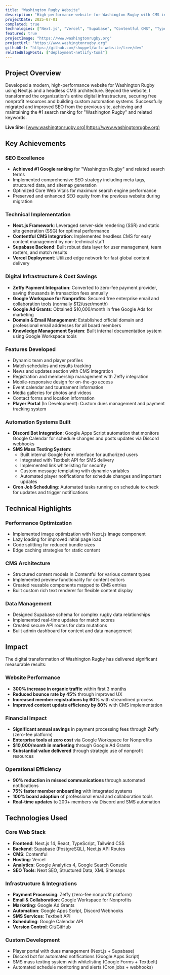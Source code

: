 ```yaml
---
title: "Washington Rugby Website"
description: "High-performance website for Washington Rugby with CMS integration and optimized SEO, achieving #1 search ranking"
projectDate: 2025-07-01
completed: true
technologies: ["Next.js", "Vercel", "Supabase", "Contentful CMS", "TypeScript", "React", "SEO", "Google Apps Script", "Discord API", "Textbelt", "Zeffy", "Google Workspace"]
featured: true
projectImage: "https://www.washingtonrugby.org"
projectUrl: "https://www.washingtonrugby.org"
githubUrl: "https://github.com/shuppel/wrfc-website/tree/dev"
relatedBlogPosts: ["deployment-netlify-toml"]
---
```


## Project Overview

Developed a modern, high-performance website for Washington Rugby using Next.js and a headless CMS architecture. Beyond the website, I transformed the organization's entire digital infrastructure, securing free nonprofit resources and building custom automation systems. Successfully migrated and improved SEO from the previous site, achieving and maintaining the #1 search ranking for "Washington Rugby" and related keywords.

**Live Site**: [www.washingtonrugby.org](https://www.washingtonrugby.org)

## Key Achievements

### SEO Excellence
- **Achieved #1 Google ranking** for "Washington Rugby" and related search terms
- Implemented comprehensive SEO strategy including meta tags, structured data, and sitemap generation
- Optimized Core Web Vitals for maximum search engine performance
- Preserved and enhanced SEO equity from the previous website during migration

### Technical Implementation
- **Next.js Framework**: Leveraged server-side rendering (SSR) and static site generation (SSG) for optimal performance
- **Contentful CMS Integration**: Implemented headless CMS for easy content management by non-technical staff
- **Supabase Backend**: Built robust data layer for user management, team rosters, and match results
- **Vercel Deployment**: Utilized edge network for fast global content delivery

### Digital Infrastructure & Cost Savings
- **Zeffy Payment Integration**: Converted to zero-fee payment provider, saving thousands in transaction fees annually
- **Google Workspace for Nonprofits**: Secured free enterprise email and collaboration tools (normally $12/user/month)
- **Google Ad Grants**: Obtained $10,000/month in free Google Ads for marketing
- **Domain & Email Management**: Established official domain and professional email addresses for all board members
- **Knowledge Management System**: Built internal documentation system using Google Workspace tools

### Features Developed
- Dynamic team and player profiles
- Match schedules and results tracking
- News and updates section with CMS integration
- Registration and membership management with Zeffy integration
- Mobile-responsive design for on-the-go access
- Event calendar and tournament information
- Media galleries for photos and videos
- Contact forms and location information
- **Player Portal** (In Development): Custom dues management and payment tracking system

### Automation Systems Built
- **Discord Bot Integration**: Google Apps Script automation that monitors Google Calendar for schedule changes and posts updates via Discord webhooks
- **SMS Mass Texting System**: 
  - Built internal Google Form interface for authorized users
  - Integrated with Textbelt API for SMS delivery
  - Implemented link whitelisting for security
  - Custom message templating with dynamic variables
  - Automated player notifications for schedule changes and important updates
- **Cron Job Scheduling**: Automated tasks running on schedule to check for updates and trigger notifications

## Technical Highlights

### Performance Optimization
- Implemented image optimization with Next.js Image component
- Lazy loading for improved initial page load
- Code splitting for reduced bundle sizes
- Edge caching strategies for static content

### CMS Architecture
- Structured content models in Contentful for various content types
- Implemented preview functionality for content editors
- Created reusable components mapped to CMS entries
- Built custom rich text renderer for flexible content display

### Data Management
- Designed Supabase schema for complex rugby data relationships
- Implemented real-time updates for match scores
- Created secure API routes for data mutations
- Built admin dashboard for content and data management

## Impact

The digital transformation of Washington Rugby has delivered significant measurable results:

### Website Performance
- **300% increase in organic traffic** within first 3 months
- **Reduced bounce rate by 45%** through improved UX
- **Increased member registrations by 60%** with streamlined process
- **Improved content update efficiency by 80%** with CMS implementation

### Financial Impact
- **Significant annual savings** in payment processing fees through Zeffy (zero-fee platform)
- **Enterprise tools at zero cost** via Google Workspace for Nonprofits
- **$10,000/month in marketing** through Google Ad Grants
- **Substantial value delivered** through strategic use of nonprofit resources

### Operational Efficiency
- **90% reduction in missed communications** through automated notifications
- **75% faster member onboarding** with integrated systems
- **100% board adoption** of professional email and collaboration tools
- **Real-time updates** to 200+ members via Discord and SMS automation

## Technologies Used

### Core Web Stack
- **Frontend**: Next.js 14, React, TypeScript, Tailwind CSS
- **Backend**: Supabase (PostgreSQL), Next.js API Routes
- **CMS**: Contentful
- **Hosting**: Vercel
- **Analytics**: Google Analytics 4, Google Search Console
- **SEO Tools**: Next SEO, Structured Data, XML Sitemaps

### Infrastructure & Integrations
- **Payment Processing**: Zeffy (zero-fee nonprofit platform)
- **Email & Collaboration**: Google Workspace for Nonprofits
- **Marketing**: Google Ad Grants
- **Automation**: Google Apps Script, Discord Webhooks
- **SMS Services**: Textbelt API
- **Scheduling**: Google Calendar API
- **Version Control**: Git/GitHub

### Custom Development
- Player portal with dues management (Next.js + Supabase)
- Discord bot for automated notifications (Google Apps Script)
- SMS mass texting system with whitelisting (Google Forms + Textbelt)
- Automated schedule monitoring and alerts (Cron jobs + webhooks)
